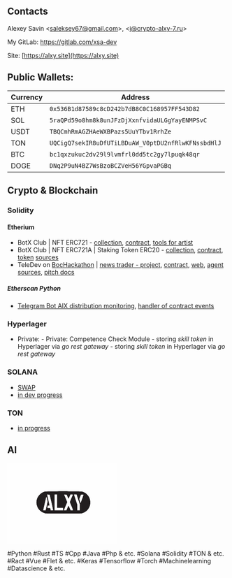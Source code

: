 ## Contacts

Alexey Savin &lt;saleksey67@gmail.com&gt;, &lt;i@crypto-alxy-7.ru&gt;

My GitLab: https://gitlab.com/xsa-dev

Site: [https://alxy.site](https://alxy.site)

## Public Wallets:

| Currency | Address                                              |
|----------|------------------------------------------------------|
| ETH      | `0x536B1d87589c8cD242b7dB8C0C168957FF543D82`         |
| SOL      | `5raQPd59o8hm8k8unJFzDjXxnfvidaULGgYayENMPSvC`       |
| USDT     | `TBQCmhRmAGZHAeWXBPazs5UuYTbv1RrhZe`                 |
| TON      | `UQCigQ7sekIR8uDfUTiLBDuAW_V0ptDU2nfRlwKFNssbdHlJ`   |
| BTC      | `bc1qxzukuc2dv29l9lvmfrl0dd5tc2gy7lpuqk48qr`         |
| DOGE     | `DNq2P9uN4BZ7WsBzoBCZVeH56YGpvaPGBq`                 |

## Crypto & Blockchain

### Solidity

#### Etherium
- BotX Club | NFT ERC721 - [collection](https://opensea.io/collection/bot-x), [contract](https://etherscan.io/token/0x3f948349daab5607c8ec3e7a6cdca9f825aa8e1c#readContract), [tools for artist](http://localhost)
- BotX Club | NFT ERC721A | Staking Token ERC20 - [collection](https://opensea.io/collection/botx-club), [contract](https://etherscan.io/address/0xe017f96e960120f62f4a9dd8780ce7ca5c4d1504#code), [token](https://etherscan.io/token/0xe017f96e960120f62f4a9dd8780ce7ca5c4d1504) [sources](https://github.com/DreamDev0122/Botx-Code)
- TeleDev on [BocHackathon](https://github.com/BocHackathon-4-0) | [news trader - project](https://github.com/BocHackathon-4-0/news-trader), [contract](https://github.com/BocHackathon-4-0/news-trader/tree/main/blockchain), [web](https://github.com/BocHackathon-4-0/news-trader/tree/main/web), [agent sources](https://github.com/BocHackathon-4-0/news-trader/tree/updates-after-hackatone/agents), [pitch docs](https://github.com/BocHackathon-4-0/news-trader/blob/main/docs/pich_docs/pitch.md)

##### Etherscan Python
- [Telegram Bot AIX distribution monitoring](https://t.me/c/1687650710/1882), [handler of contract events](https://etherscan.io/address/0xaBE235136562a5C2B02557E1CaE7E8c85F2a5da0)

### Hyperlager
- Private: - Private: Competence Check Module - storing _skill token_ in Hyperlager via _go rest gateway_ - storing <i>skill token</i> in Hyperlager via <i>go rest gateway</i>

### SOLANA
- [SWAP](https://t.me/bondexbot)
- [in dev progress](https://solscan.io/tx/5uLg3LyeRDAAKFbSXxRewn5AzmM8CsErnuXBvjBS6VC42A78cT4M96zFUBzTGygjUjA5zPwttaM8iwAxVq3TvEcR?cluster=devnet)

### TON
- [in progress](https://tonsandbox.com/explorer/address/kQDUe600N-kN8bYgFMstDeyL5yWvjx05k-9QFP4n2iDVWdSz)

## AI
<svg xmlns="http://www.w3.org/2000/svg" width="50%" viewBox="0 0 558 408">
<g>
<path d="M 295.63,141.96 L 301.11,141.97 L 312.00,142.00 L 317.24,142.02 L 327.57,142.08 L 332.41,142.11 L 337.20,142.15 L 339.49,142.17 L 344.01,142.21 L 346.15,142.24 L 350.36,142.29 L 352.34,142.31 L 356.20,142.37 L 357.98,142.40 L 361.45,142.46 L 363.03,142.49 L 366.07,142.56 L 367.42,142.60 L 369.99,142.67 L 371.09,142.71 L 373.15,142.79 L 373.98,142.83 L 375.50,142.91 L 376.04,142.96 L 376.97,143.05 L 377.20,143.10 L 381.84,144.29 L 384.85,145.29 L 386.31,145.88 L 389.20,147.15 L 390.59,147.87 L 393.35,149.38 L 394.67,150.22 L 397.28,151.96 L 398.53,152.91 L 400.98,154.87 L 402.15,155.92 L 406.63,160.33 L 408.59,162.80 L 412.31,167.91 L 413.84,170.68 L 415.33,173.48 L 415.99,174.93 L 417.24,177.86 L 417.78,179.37 L 418.79,182.41 L 419.20,183.96 L 419.96,187.09 L 420.23,188.68 L 420.72,191.89 L 420.87,193.52 L 421.08,196.79 L 421.07,198.45 L 420.72,205.78 L 420.13,210.29 L 419.65,212.42 L 418.54,216.61 L 417.78,218.65 L 416.12,222.71 L 415.06,224.76 L 411.91,230.17 L 409.57,233.56 L 408.28,235.13 L 405.63,238.20 L 404.20,239.62 L 401.25,242.37 L 399.67,243.62 L 396.44,246.03 L 394.73,247.11 L 391.23,249.19 L 389.38,250.09 L 385.62,251.82 L 383.64,252.55 L 379.63,253.91 L 377.54,254.45 L 376.13,254.77 L 375.15,254.90 L 374.12,255.03 L 373.50,255.09 L 372.20,255.21 L 371.44,255.26 L 369.82,255.36 L 368.87,255.40 L 366.88,255.49 L 365.73,255.52 L 363.31,255.59 L 361.92,255.63 L 359.01,255.68 L 357.36,255.71 L 353.91,255.76 L 351.97,255.78 L 347.93,255.81 L 345.67,255.83 L 340.98,255.86 L 338.37,255.87 L 332.97,255.89 L 329.99,255.89 L 323.84,255.90 L 320.45,255.90 L 313.48,255.91 L 309.67,255.91 L 301.83,255.90 L 297.56,255.90 L 288.79,255.89 L 284.04,255.88 L 266.41,255.85 L 255.17,255.82 L 249.89,255.80 L 244.67,255.78 L 242.16,255.77 L 237.21,255.75 L 234.84,255.74 L 230.19,255.72 L 227.98,255.71 L 223.66,255.68 L 221.63,255.67 L 217.66,255.64 L 215.82,255.63 L 212.25,255.60 L 210.62,255.59 L 207.47,255.56 L 206.06,255.55 L 203.36,255.52 L 202.18,255.50 L 199.96,255.47 L 199.05,255.46 L 197.34,255.43 L 196.69,255.41 L 195.53,255.38 L 195.16,255.37 L 194.57,255.34 L 194.50,255.32 L 187.94,253.47 L 183.68,251.89 L 181.63,250.95 L 177.58,248.95 L 175.66,247.80 L 171.86,245.41 L 170.08,244.09 L 166.60,241.35 L 164.99,239.87 L 161.87,236.82 L 160.46,235.19 L 157.74,231.88 L 156.55,230.13 L 154.30,226.57 L 153.36,224.72 L 152.12,222.00 L 151.33,219.98 L 150.95,218.89 L 149.51,214.35 L 148.92,211.99 L 147.86,207.26 L 147.53,205.05 L 147.23,202.89 L 147.15,201.88 L 147.01,199.95 L 147.02,199.09 L 147.14,196.38 L 147.32,194.27 L 147.45,193.15 L 147.74,190.88 L 147.91,189.79 L 148.28,187.65 L 148.47,186.71 L 150.76,178.99 L 152.89,174.01 L 154.22,171.64 L 157.04,166.99 L 158.69,164.82 L 162.14,160.57 L 164.06,158.64 L 168.04,154.89 L 170.19,153.24 L 174.60,150.09 L 176.94,148.76 L 181.71,146.29 L 184.19,145.34 L 189.22,143.63 L 191.80,143.10 L 192.96,142.96 L 194.19,142.87 L 195.02,142.83 L 196.81,142.75 L 197.91,142.71 L 200.24,142.63 L 201.58,142.60 L 204.40,142.53 L 205.97,142.49 L 209.23,142.43 L 211.02,142.40 L 214.69,142.34 L 216.66,142.31 L 220.70,142.26 L 222.85,142.24 L 227.21,142.19 L 229.51,142.17 L 234.16,142.13 L 236.59,142.11 L 246.52,142.05 L 251.76,142.02 L 262.41,141.98 L 267.89,141.97 L 278.94,141.95 L 284.50,141.95 M 197.43,172.23 L 197.18,172.98 L 196.88,174.07 L 196.67,174.89 L 196.21,176.69 L 195.93,177.84 L 195.34,180.27 L 195.00,181.69 L 194.30,184.67 L 193.91,186.33 L 193.11,189.77 L 192.68,191.63 L 191.81,195.43 L 191.35,197.44 L 190.42,201.53 L 189.95,203.65 L 187.22,215.81 L 186.38,219.53 L 186.00,221.25 L 185.24,224.60 L 184.91,226.10 L 184.26,228.98 L 183.98,230.21 L 183.46,232.52 L 183.25,233.44 L 182.87,235.11 L 182.74,235.67 L 182.53,236.60 L 182.50,236.75 L 182.29,237.69 L 182.33,238.00 L 182.54,238.53 L 182.89,238.68 L 183.79,238.91 L 184.61,238.95 L 185.49,238.98 L 186.03,238.99 L 187.21,239.00 L 187.91,239.00 L 190.89,238.93 L 192.31,238.79 L 192.79,238.65 L 193.62,238.35 L 193.87,238.12 L 194.28,237.60 L 194.39,237.25 L 194.58,236.48 L 194.80,235.58 L 194.94,234.95 L 195.26,233.59 L 195.45,232.75 L 195.85,230.99 L 196.07,229.98 L 196.54,227.88 L 196.80,226.72 L 197.33,224.35 L 197.61,223.07 L 198.78,217.78 L 199.39,214.96 L 203.88,194.42 L 201.56,183.66 L 200.77,180.09 L 200.31,178.08 L 200.11,177.25 L 199.72,175.71 L 199.55,175.10 L 199.21,173.98 L 199.06,173.56 L 198.77,172.81 L 198.63,172.57 L 198.36,172.15 L 198.23,172.06 L 197.72,171.95 M 204.75,159.09 L 203.33,159.14 L 202.94,159.24 L 202.35,159.51 L 202.28,159.74 L 202.27,160.29 L 202.39,160.70 L 202.66,161.74 L 202.95,162.92 L 203.13,163.73 L 203.54,165.48 L 203.78,166.53 L 204.28,168.76 L 204.56,170.02 L 205.15,172.62 L 205.46,174.04 L 206.10,176.93 L 206.44,178.46 L 207.81,184.73 L 208.51,187.94 L 209.90,194.34 L 210.55,197.34 L 211.18,200.29 L 211.48,201.67 L 212.05,204.35 L 212.31,205.56 L 212.79,207.88 L 213.00,208.88 L 213.39,210.75 L 213.54,211.48 L 213.80,212.80 L 213.88,213.23 L 214.00,213.92 L 214.00,213.99 L 213.65,214.38 L 213.10,214.61 L 212.70,214.70 L 210.80,215.00 L 205.17,215.00 L 204.08,220.05 L 203.32,223.89 L 203.14,224.91 L 203.09,225.28 L 203.00,225.92 L 203.00,226.05 L 203.58,226.42 L 204.50,226.63 L 205.16,226.72 L 206.62,226.88 L 207.50,226.92 L 209.35,227.00 L 217.73,227.00 L 219.00,233.00 L 220.27,239.00 L 225.67,239.00 L 227.98,238.92 L 229.27,238.78 L 229.77,238.67 L 230.68,238.43 L 230.98,238.27 L 231.47,237.94 L 231.55,237.74 L 231.55,237.41 L 231.51,237.00 L 231.46,236.70 L 231.23,235.27 L 231.04,234.21 L 230.59,231.89 L 230.30,230.44 L 229.67,227.34 L 229.29,225.54 L 228.49,221.78 L 228.04,219.69 L 227.10,215.37 L 226.58,213.03 L 225.52,208.26 L 224.95,205.75 L 223.79,200.64 L 223.18,197.99 L 214.34,159.50 L 208.08,159.20 L 206.20,159.12 L 205.17,159.09 M 240.00,159.00 L 240.00,239.00 L 282.00,239.00 L 282.00,227.00 L 252.00,227.00 L 252.00,159.00 M 320.22,159.00 L 315.38,169.97 L 313.44,174.17 L 312.26,176.57 L 311.76,177.50 L 310.82,179.16 L 310.50,179.63 L 310.19,180.04 L 310.08,180.14 L 309.89,180.27 L 309.85,180.22 L 309.62,179.87 L 309.39,179.45 L 309.23,179.15 L 308.53,177.74 L 308.07,176.77 L 307.08,174.67 L 306.52,173.44 L 305.36,170.88 L 304.76,169.50 L 300.36,159.50 L 294.09,159.20 L 291.69,159.15 L 290.33,159.18 L 289.81,159.22 L 288.87,159.33 L 288.61,159.41 L 288.24,159.59 L 288.31,159.70 L 288.56,160.24 L 288.88,160.95 L 289.10,161.46 L 289.59,162.60 L 289.89,163.30 L 290.54,164.80 L 290.91,165.67 L 291.68,167.49 L 292.10,168.50 L 292.98,170.58 L 293.45,171.70 L 295.41,176.38 L 296.47,178.91 L 304.14,197.32 L 295.57,217.59 L 292.24,225.51 L 291.24,227.90 L 290.79,229.00 L 289.91,231.14 L 289.52,232.08 L 288.78,233.89 L 288.47,234.65 L 287.89,236.08 L 287.68,236.63 L 287.29,237.62 L 287.17,237.94 L 287.00,238.43 L 287.00,238.47 L 287.17,238.63 L 287.48,238.69 L 288.25,238.80 L 288.81,238.83 L 290.03,238.87 L 290.76,238.86 L 292.30,238.84 L 293.15,238.80 L 299.29,238.50 L 304.36,226.75 L 306.38,222.19 L 307.62,219.52 L 308.14,218.45 L 309.10,216.52 L 309.44,215.93 L 309.75,215.40 L 309.87,215.24 L 310.06,215.00 L 310.11,215.00 L 310.35,215.24 L 310.61,215.64 L 310.79,215.95 L 311.16,216.62 L 311.39,217.06 L 311.86,217.98 L 312.13,218.52 L 313.28,220.91 L 313.95,222.34 L 315.32,225.35 L 316.04,227.00 L 321.30,239.00 L 326.59,239.00 L 330.50,238.72 L 331.48,238.53 L 331.82,238.42 L 332.39,238.18 L 332.47,238.05 L 332.42,237.47 L 332.22,236.71 L 332.05,236.16 L 331.65,234.96 L 331.39,234.21 L 330.82,232.63 L 330.47,231.71 L 329.75,229.80 L 329.33,228.74 L 328.47,226.55 L 328.00,225.37 L 325.99,220.46 L 324.86,217.80 L 321.69,210.19 L 320.74,207.85 L 320.30,206.77 L 319.47,204.67 L 319.10,203.73 L 318.41,201.92 L 318.12,201.15 L 317.58,199.69 L 317.38,199.11 L 317.02,198.05 L 316.92,197.70 L 316.77,197.10 L 316.77,197.00 L 316.94,196.35 L 317.19,195.60 L 317.38,195.08 L 317.80,193.94 L 318.06,193.25 L 318.62,191.79 L 318.95,190.95 L 320.39,187.33 L 321.25,185.22 L 323.05,180.84 L 324.04,178.50 L 326.86,171.80 L 328.55,167.78 L 329.24,166.13 L 329.91,164.54 L 330.19,163.86 L 330.73,162.58 L 330.94,162.08 L 331.33,161.16 L 331.45,160.85 L 331.67,160.34 L 331.70,160.25 L 331.62,159.67 L 331.19,159.38 L 330.75,159.28 L 329.74,159.11 L 328.99,159.07 L 327.32,159.00 M 338.25,159.00 L 354.98,210.50 L 354.99,224.75 L 355.00,239.00 L 367.00,239.00 L 367.00,208.12 L 350.92,159.00 M 380.70,159.16 L 379.86,159.20 L 373.71,159.50 L 369.40,170.69 L 365.09,181.88 L 367.64,190.69 L 368.67,194.18 L 369.31,196.28 L 369.59,197.15 L 370.11,198.76 L 370.30,199.30 L 370.63,200.20 L 370.70,200.32 L 371.00,200.70 L 371.16,200.78 L 371.48,200.86 L 371.58,200.75 L 371.83,200.21 L 372.14,199.44 L 372.36,198.87 L 372.83,197.63 L 373.11,196.85 L 373.72,195.20 L 374.06,194.26 L 374.78,192.29 L 375.17,191.20 L 375.96,188.98 L 376.38,187.80 L 378.11,182.94 L 379.00,180.42 L 380.76,175.39 L 381.58,173.02 L 383.17,168.43 L 383.82,166.51 L 384.45,164.66 L 384.72,163.86 L 385.21,162.37 L 385.40,161.78 L 385.74,160.72 L 385.84,160.37 L 386.00,159.81 L 386.00,159.75 L 385.52,159.45 L 384.75,159.29 L 384.20,159.24 L 382.98,159.16 L 382.24,159.15 Z" fill="rgb(34,30,31)"/>
<path d="M 0.00,204.00 L 0.00,0.00 L 279.00,0.00 L 558.00,0.00 L 558.00,204.00 L 558.00,408.00 L 279.00,408.00 L 0.00,408.00 L 0.00,204.00 M 377.54,254.45 L 379.63,253.91 L 383.64,252.55 L 385.62,251.82 L 389.38,250.09 L 391.23,249.19 L 394.73,247.11 L 396.44,246.03 L 399.67,243.62 L 401.25,242.37 L 404.20,239.62 L 405.63,238.20 L 408.28,235.13 L 409.57,233.56 L 411.91,230.17 L 415.06,224.76 L 416.12,222.71 L 417.78,218.65 L 418.54,216.61 L 419.65,212.42 L 420.13,210.29 L 420.72,205.78 L 421.07,198.45 L 421.08,196.79 L 420.87,193.52 L 420.72,191.89 L 420.23,188.68 L 419.96,187.09 L 419.20,183.96 L 418.79,182.41 L 417.78,179.37 L 417.24,177.86 L 415.99,174.93 L 415.33,173.48 L 413.84,170.68 L 412.31,167.91 L 408.59,162.80 L 406.63,160.33 L 402.15,155.92 L 400.98,154.87 L 398.53,152.91 L 397.28,151.96 L 394.67,150.22 L 393.35,149.38 L 390.59,147.87 L 389.20,147.15 L 386.31,145.88 L 384.85,145.29 L 381.84,144.29 L 377.20,143.10 L 376.97,143.05 L 376.04,142.96 L 375.50,142.91 L 373.98,142.83 L 373.15,142.79 L 371.09,142.71 L 369.99,142.67 L 367.42,142.60 L 366.07,142.56 L 363.03,142.49 L 361.45,142.46 L 357.98,142.40 L 356.20,142.37 L 352.34,142.31 L 350.36,142.29 L 346.15,142.24 L 344.01,142.21 L 339.49,142.17 L 337.20,142.15 L 332.41,142.11 L 327.57,142.08 L 317.24,142.02 L 312.00,142.00 L 301.11,141.97 L 295.63,141.96 L 284.50,141.95 L 278.94,141.95 L 267.89,141.97 L 262.41,141.98 L 251.76,142.02 L 246.52,142.05 L 236.59,142.11 L 234.16,142.13 L 229.51,142.17 L 227.21,142.19 L 222.85,142.24 L 220.70,142.26 L 216.66,142.31 L 214.69,142.34 L 211.02,142.40 L 209.23,142.43 L 205.97,142.49 L 204.40,142.53 L 201.58,142.60 L 200.24,142.63 L 197.91,142.71 L 196.81,142.75 L 195.02,142.83 L 194.19,142.87 L 192.96,142.96 L 191.80,143.10 L 189.22,143.63 L 184.19,145.34 L 181.71,146.29 L 176.94,148.76 L 174.60,150.09 L 170.19,153.24 L 168.04,154.89 L 164.06,158.64 L 162.14,160.57 L 158.69,164.82 L 157.04,166.99 L 154.22,171.64 L 152.89,174.01 L 150.76,178.99 L 148.47,186.71 L 148.28,187.65 L 147.91,189.79 L 147.74,190.88 L 147.45,193.15 L 147.32,194.27 L 147.14,196.38 L 147.02,199.09 L 147.01,199.95 L 147.15,201.88 L 147.23,202.89 L 147.53,205.05 L 147.86,207.26 L 148.92,211.99 L 149.51,214.35 L 150.95,218.89 L 151.33,219.98 L 152.12,222.00 L 153.36,224.72 L 154.30,226.57 L 156.55,230.13 L 157.74,231.88 L 160.46,235.19 L 161.87,236.82 L 164.99,239.87 L 166.60,241.35 L 170.08,244.09 L 171.86,245.41 L 175.66,247.80 L 177.58,248.95 L 181.63,250.95 L 183.68,251.89 L 187.94,253.47 L 194.50,255.32 L 194.57,255.34 L 195.16,255.37 L 195.53,255.38 L 196.69,255.41 L 197.34,255.43 L 199.05,255.46 L 199.96,255.47 L 202.18,255.50 L 203.36,255.52 L 206.06,255.55 L 207.47,255.56 L 210.62,255.59 L 212.25,255.60 L 215.82,255.63 L 217.66,255.64 L 221.63,255.67 L 223.66,255.68 L 227.98,255.71 L 230.19,255.72 L 234.84,255.74 L 237.21,255.75 L 242.16,255.77 L 244.67,255.78 L 249.89,255.80 L 255.17,255.82 L 266.41,255.85 L 284.04,255.88 L 288.79,255.89 L 297.56,255.90 L 301.83,255.90 L 309.67,255.91 L 313.48,255.91 L 320.45,255.90 L 323.84,255.90 L 329.99,255.89 L 332.97,255.89 L 338.37,255.87 L 340.98,255.86 L 345.67,255.83 L 347.93,255.81 L 351.97,255.78 L 353.91,255.76 L 357.36,255.71 L 359.01,255.68 L 361.92,255.63 L 363.31,255.59 L 365.73,255.52 L 366.88,255.49 L 368.87,255.40 L 369.82,255.36 L 371.44,255.26 L 372.20,255.21 L 373.50,255.09 L 374.12,255.03 L 375.15,254.90 L 376.13,254.77 M 182.50,236.75 L 182.53,236.60 L 182.74,235.67 L 182.87,235.11 L 183.25,233.44 L 183.46,232.52 L 183.98,230.21 L 184.26,228.98 L 184.91,226.10 L 185.24,224.60 L 186.00,221.25 L 186.38,219.53 L 187.22,215.81 L 189.95,203.65 L 190.42,201.53 L 191.35,197.44 L 191.81,195.43 L 192.68,191.63 L 193.11,189.77 L 193.91,186.33 L 194.30,184.67 L 195.00,181.69 L 195.34,180.27 L 195.93,177.84 L 196.21,176.69 L 196.67,174.89 L 196.88,174.07 L 197.18,172.98 L 197.43,172.23 L 197.72,171.95 L 198.23,172.06 L 198.36,172.15 L 198.63,172.57 L 198.77,172.81 L 199.06,173.56 L 199.21,173.98 L 199.55,175.10 L 199.72,175.71 L 200.11,177.25 L 200.31,178.08 L 200.77,180.09 L 201.56,183.66 L 203.88,194.42 L 199.39,214.96 L 198.78,217.78 L 197.61,223.07 L 197.33,224.35 L 196.80,226.72 L 196.54,227.88 L 196.07,229.98 L 195.85,230.99 L 195.45,232.75 L 195.26,233.59 L 194.94,234.95 L 194.80,235.58 L 194.58,236.48 L 194.39,237.25 L 194.28,237.60 L 193.87,238.12 L 193.62,238.35 L 192.79,238.65 L 192.31,238.79 L 190.89,238.93 L 187.91,239.00 L 187.21,239.00 L 186.03,238.99 L 185.49,238.98 L 184.61,238.95 L 183.79,238.91 L 182.89,238.68 L 182.54,238.53 L 182.33,238.00 L 182.29,237.69 M 219.00,233.00 L 217.73,227.00 L 210.36,227.00 L 209.35,227.00 L 207.50,226.92 L 206.62,226.88 L 205.16,226.72 L 204.50,226.63 L 203.58,226.42 L 203.00,226.05 L 203.00,225.92 L 203.09,225.28 L 203.14,224.91 L 203.32,223.89 L 204.08,220.05 L 205.17,215.00 L 209.58,215.00 L 210.80,215.00 L 212.70,214.70 L 213.10,214.61 L 213.65,214.38 L 214.00,213.99 L 214.00,213.92 L 213.88,213.23 L 213.80,212.80 L 213.54,211.48 L 213.39,210.75 L 213.00,208.88 L 212.79,207.88 L 212.31,205.56 L 212.05,204.35 L 211.48,201.67 L 211.18,200.29 L 210.55,197.34 L 209.90,194.34 L 208.51,187.94 L 207.81,184.73 L 206.44,178.46 L 206.10,176.93 L 205.46,174.04 L 205.15,172.62 L 204.56,170.02 L 204.28,168.76 L 203.78,166.53 L 203.54,165.48 L 203.13,163.73 L 202.95,162.92 L 202.66,161.74 L 202.39,160.70 L 202.27,160.29 L 202.28,159.74 L 202.35,159.51 L 202.94,159.24 L 203.33,159.14 L 204.75,159.09 L 205.17,159.09 L 206.20,159.12 L 208.08,159.20 L 214.34,159.50 L 223.18,197.99 L 223.79,200.64 L 224.95,205.75 L 225.52,208.26 L 226.58,213.03 L 227.10,215.37 L 228.04,219.69 L 228.49,221.78 L 229.29,225.54 L 229.67,227.34 L 230.30,230.44 L 230.59,231.89 L 231.04,234.21 L 231.23,235.27 L 231.46,236.70 L 231.51,237.00 L 231.55,237.41 L 231.55,237.74 L 231.47,237.94 L 230.98,238.27 L 230.68,238.43 L 229.77,238.67 L 229.27,238.78 L 227.98,238.92 L 225.67,239.00 L 220.27,239.00 L 219.00,233.00 M 240.00,199.00 L 240.00,159.00 L 246.00,159.00 L 252.00,159.00 L 252.00,193.00 L 252.00,227.00 L 267.00,227.00 L 282.00,227.00 L 282.00,233.00 L 282.00,239.00 L 261.00,239.00 L 240.00,239.00 L 240.00,199.00 M 287.00,238.47 L 287.00,238.43 L 287.17,237.94 L 287.29,237.62 L 287.68,236.63 L 287.89,236.08 L 288.47,234.65 L 288.78,233.89 L 289.52,232.08 L 289.91,231.14 L 290.79,229.00 L 291.24,227.90 L 292.24,225.51 L 295.57,217.59 L 304.14,197.32 L 296.47,178.91 L 295.41,176.38 L 293.45,171.70 L 292.98,170.58 L 292.10,168.50 L 291.68,167.49 L 290.91,165.67 L 290.54,164.80 L 289.89,163.30 L 289.59,162.60 L 289.10,161.46 L 288.88,160.95 L 288.56,160.24 L 288.31,159.70 L 288.24,159.59 L 288.61,159.41 L 288.87,159.33 L 289.81,159.22 L 290.33,159.18 L 291.69,159.15 L 294.09,159.20 L 300.36,159.50 L 304.76,169.50 L 305.36,170.88 L 306.52,173.44 L 307.08,174.67 L 308.07,176.77 L 308.53,177.74 L 309.23,179.15 L 309.39,179.45 L 309.62,179.87 L 309.85,180.22 L 309.89,180.27 L 310.08,180.14 L 310.19,180.04 L 310.50,179.63 L 310.82,179.16 L 311.76,177.50 L 312.26,176.57 L 313.44,174.17 L 315.38,169.97 L 320.22,159.00 L 326.22,159.00 L 327.32,159.00 L 328.99,159.07 L 329.74,159.11 L 330.75,159.28 L 331.19,159.38 L 331.62,159.67 L 331.70,160.25 L 331.67,160.34 L 331.45,160.85 L 331.33,161.16 L 330.94,162.08 L 330.73,162.58 L 330.19,163.86 L 329.91,164.54 L 329.24,166.13 L 328.55,167.78 L 326.86,171.80 L 324.04,178.50 L 323.05,180.84 L 321.25,185.22 L 320.39,187.33 L 318.95,190.95 L 318.62,191.79 L 318.06,193.25 L 317.80,193.94 L 317.38,195.08 L 317.19,195.60 L 316.94,196.35 L 316.77,197.00 L 316.77,197.10 L 316.92,197.70 L 317.02,198.05 L 317.38,199.11 L 317.58,199.69 L 318.12,201.15 L 318.41,201.92 L 319.10,203.73 L 319.47,204.67 L 320.30,206.77 L 320.74,207.85 L 321.69,210.19 L 324.86,217.80 L 325.99,220.46 L 328.00,225.37 L 328.47,226.55 L 329.33,228.74 L 329.75,229.80 L 330.47,231.71 L 330.82,232.63 L 331.39,234.21 L 331.65,234.96 L 332.05,236.16 L 332.22,236.71 L 332.42,237.47 L 332.47,238.05 L 332.39,238.18 L 331.82,238.42 L 331.48,238.53 L 330.50,238.72 L 326.59,239.00 L 321.30,239.00 L 316.04,227.00 L 315.32,225.35 L 313.95,222.34 L 313.28,220.91 L 312.13,218.52 L 311.86,217.98 L 311.39,217.06 L 311.16,216.62 L 310.79,215.95 L 310.61,215.64 L 310.35,215.24 L 310.11,215.00 L 310.06,215.00 L 309.87,215.24 L 309.75,215.40 L 309.44,215.93 L 309.10,216.52 L 308.14,218.45 L 307.62,219.52 L 306.38,222.19 L 304.36,226.75 L 299.29,238.50 L 293.15,238.80 L 292.30,238.84 L 290.76,238.86 L 290.03,238.87 L 288.81,238.83 L 288.25,238.80 L 287.48,238.69 L 287.17,238.63 M 354.99,224.75 L 354.98,210.50 L 346.62,184.75 L 338.25,159.00 L 344.59,159.00 L 350.92,159.00 L 358.96,183.56 L 367.00,208.12 L 367.00,223.56 L 367.00,239.00 L 361.00,239.00 L 355.00,239.00 L 354.99,224.75 M 370.70,200.32 L 370.63,200.20 L 370.30,199.30 L 370.11,198.76 L 369.59,197.15 L 369.31,196.28 L 368.67,194.18 L 367.64,190.69 L 365.09,181.88 L 369.40,170.69 L 373.71,159.50 L 379.86,159.20 L 380.70,159.16 L 382.24,159.15 L 382.98,159.16 L 384.20,159.24 L 384.75,159.29 L 385.52,159.45 L 386.00,159.75 L 386.00,159.81 L 385.84,160.37 L 385.74,160.72 L 385.40,161.78 L 385.21,162.37 L 384.72,163.86 L 384.45,164.66 L 383.82,166.51 L 383.17,168.43 L 381.58,173.02 L 380.76,175.39 L 379.00,180.42 L 378.11,182.94 L 376.38,187.80 L 375.96,188.98 L 375.17,191.20 L 374.78,192.29 L 374.06,194.26 L 373.72,195.20 L 373.11,196.85 L 372.83,197.63 L 372.36,198.87 L 372.14,199.44 L 371.83,200.21 L 371.58,200.75 L 371.48,200.86 L 371.16,200.78 L 371.00,200.70 Z" fill="rgb(254,254,254)"/>
</g>
</svg>

#Python #Rust #TS #Cpp #Java #Php & etc.
#Solana #Solidity #TON & etc.
#Ract #Vue #Flet & etc.
#Keras #Tensorflow #Torch #Machinelearning #Datascience & etc.
